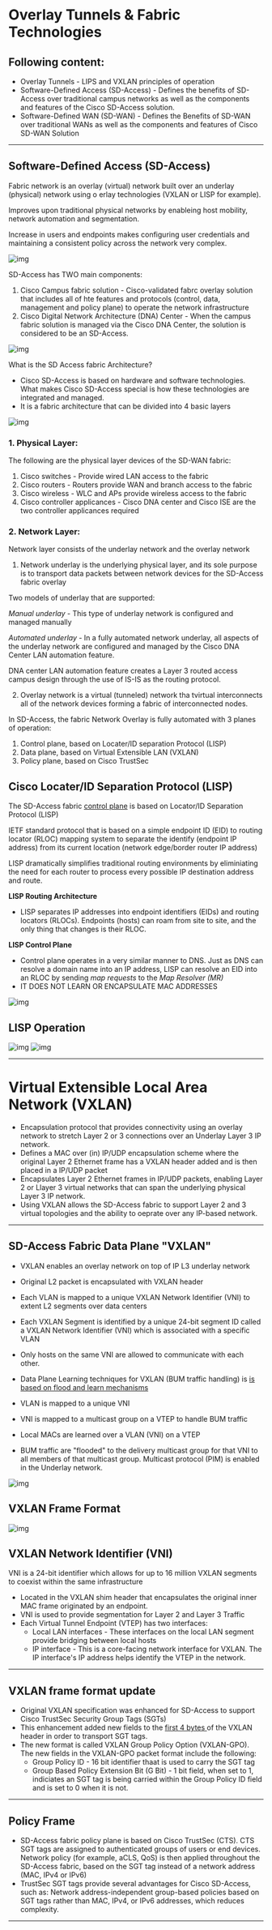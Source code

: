 # Overlay Tunnels & Fabric Technologies

## Following content:
- Overlay Tunnels - LIPS and VXLAN principles of operation 
- Software-Defined Access (SD-Access) - Defines the benefits of SD-Access over traditional campus networks as well as the components and features of the Cisco SD-Access solution.
- Software-Defined WAN (SD-WAN) - Defines the Benefits of SD-WAN over traditional WANs as well as the components and features of Cisco SD-WAN Solution
----
## Software-Defined Access (SD-Access)
Fabric network is an overlay (virtual) network built over an underlay (physical) network using o erlay technologies (VXLAN or LISP for example).

Improves upon traditional physical networks by enableing host mobility, network automation and segmentation.

Increase in users and endpoints makes configuring user credentials and maintaining a consistent policy across the network very complex.

![img](img/1.png)

SD-Access has TWO main components:
1. Cisco Campus fabric solution - Cisco-validated fabrc overlay solution that includes all of hte features and protocols (control, data, management and policy plane) to operate the network infrastructure
2. Cisco Digital Network Architecture (DNA) Center - When the campus fabric solution is managed via the Cisco DNA Center, the solution is considered to be an SD-Access.

![img](img/2.png)

What is the SD Access fabric Architecture?

- Cisco SD-Access is based on hardware and software technologies. What makes Cisco SD-Access special is how these technologies are integrated and managed.
- It is a fabric architecture that can be divided into 4 basic layers

![img](img/3.png)

### 1. Physical Layer:

The following are the physical layer devices of the SD-WAN fabric:
1. Cisco switches - Provide wired LAN access to the fabric
2. Cisco routers - Routers provide WAN and branch access to the fabric
3. Cisco wireless - WLC and APs provide wireless access to the fabric 
4. Cisco controller applicances - Cisco DNA center and Cisco ISE are the two controller applicances required


### 2. Network Layer:
Network layer consists of the underlay network and the overlay network

1. Network underlay is the underlying physical layer, and its sole purpose is to transport data packets between network devices for the SD-Access fabric overlay

Two models of underlay that are supported:

*Manual underlay* - This type of underlay network is configured and managed manually

*Automated underlay* - In a fully automated network underlay, all aspects of the underlay network are configured and managed by the Cisco DNA Center LAN automation feature.

DNA center LAN automation feature creates a Layer 3 routed access campus design through the use of IS-IS as the routing protocol.

2. Overlay network is a virtual (tunneled) network tha tvirtual interconnects all of the network devices forming a fabric of interconnected nodes.

In SD-Access, the fabric Network Overlay is fully automated with 3 planes of operation:
1. Control plane, based on Locater/ID separation Protocol (LISP)
2. Data plane, based on Virtual Extensible LAN (VXLAN)
3. Policy plane, based on Cisco TrustSec

## Cisco Locater/ID Separation Protocol (LISP)

The SD-Access fabric <u>control plane</u> is based on Locator/ID Separation Protocol (LISP)

IETF standard protocol that is based on a simple endpoint ID (EID) to routing locator (RLOC) mapping system to separate the identify (endpoint IP address) from its current location (network edge/border router IP address)

LISP dramatically simplifies traditional routing environments by eliminiating the need for each router to process every possible IP destination address and route.

<b> LISP Routing Architecture</b>
- LISP separates IP addresses into endpoint identifiers (EIDs) and routing locators (RLOCs). Endpoints (hosts) can roam from site to site, and the only thing that changes is their RLOC.

<b> LISP Control Plane </b>
- Control plane operates in a very similar manner to DNS. Just as DNS can resolve a domain name into an IP address, LISP can resolve an EID into an RLOC by sending *map requests* to the *Map Resolver (MR)*
- IT DOES NOT LEARN OR ENCAPSULATE MAC ADDRESSES

![img](img/4.png)

## LISP Operation

![img](img/5.png)
![img](img/6.png)

----

# Virtual Extensible Local Area Network (VXLAN)

- Encapsulation protocol that provides connectivity using an overlay network to stretch Layer 2 or 3 connections over an Underlay Layer 3 IP network.
- Defines a MAC over (in) IP/UDP encapsulation scheme where the original Layer 2 Ethernet frame has a VXLAN header added and is then placed in a IP/UDP packet
- Encapsulates Layer 2 Ethernet frames in IP/UDP packets, enabling Layer 2 or Llayer 3 virtual networks that can span the underlying physical Layer 3 IP network.
- Using VXLAN allows the SD-Access fabric to support Layer 2 and 3 virtual topologies and the ability to oeprate over any IP-based network.

----

## SD-Access Fabric Data Plane "VXLAN"

- VXLAN enables an overlay network on top of IP L3 underlay network
- Original L2 packet is encapsulated with VXLAN header
- Each VLAN is mapped to a unique VXLAN Network Identifier (VNI) to extent L2 segments over data centers
- Each VXLAN Segment is identified by a unique 24-bit segment ID called a VXLAN Network Identifier (VNI) which is associated with a specific VLAN 
- Only hosts on the same VNI are allowed to communicate with each other.

- Data Plane Learning techniques for VXLAN (BUM traffic handling) is <u>is based on flood and learn mechanisms</u>
- VLAN is mapped to a unique VNI
- VNI is mapped to a multicast group on a VTEP to handle BUM traffic
- Local MACs are learned over a VLAN (VNI) on a VTEP
- BUM traffic are "flooded" to the delivery multicast group for that VNI to all members of that multicast group. Multicast protocol (PIM) is enabled in the Underlay network.

![img](img/7.png)

## VXLAN Frame Format

![img](img/8.png)

## VXLAN Network Identifier (VNI)

VNI is a 24-bit identifier which allows for up to 16 million VXLAN segments to coexist within the same infrastructure

- Located in the VXLAN shim header that encapsulates the original inner MAC frame originated by an endpoint.
- VNI is used to provide segmentation for Layer 2 and Layer 3 Traffic
- Each Virtual Tunnel Endpoint (VTEP) has two interfaces:
  - Local LAN interfaces - These interfaces on the local LAN segment provide bridging between local hosts
  - IP interface - This is a core-facing network interface for VXLAN. The IP interface's IP address helps identify the VTEP in the network.

----

## VXLAN frame format update

- Original VXLAN specification was enhanced for SD-Access to support Cisco TrustSec Security Group Tags (SGTs)
- This enhancement added new fields to the <u> first 4 bytes </u> of the VXLAN header in order to transport SGT tags.
- The new format is called VXLAN Group Policy Option (VXLAN-GPO). The new fields in the VXLAN-GPO packet format include the following:
  - Group Policy ID - 16 bit identifier thaat is used to carry the SGT tag
  - Group Based Policy Extension Bit (G Bit) - 1 bit field, when set to 1, indiciates an SGT tag is being carried within the Group Policy ID field and is set to 0 when it is not.

----

## Policy Frame

- SD-Access fabric policy plane is based on Cisco TrustSec (CTS). CTS SGT tags are assigned to authenticated groups of users or end devices. Network policy (for example, aCLS, QoS) is then applied throughout the SD-Access fabric, based on the SGT tag instead of a network address (MAC, IPv4 or IPv6)
- TrustSec SGT tags provide several advantages for Cisco SD-Access, such as: Network address-independent group-based policies based on SGT tags rather than MAC, IPv4, or IPv6 addresses, which reduces complexity.
----

